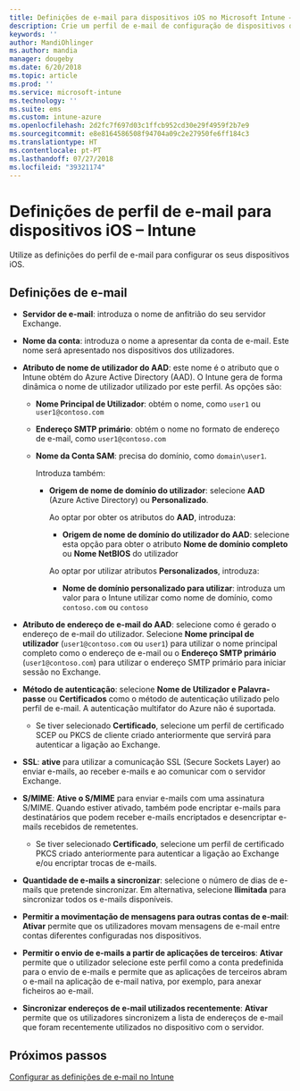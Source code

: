 ```yaml
---
title: Definições de e-mail para dispositivos iOS no Microsoft Intune – Azure | Microsoft Docs
description: Crie um perfil de e-mail de configuração de dispositivos que utiliza os servidores Exchange e obtém atributos do Azure Active Directory. Também pode ativar o SSL, autenticar utilizadores com certificados ou nome de utilizador/palavra-passe e sincronizar e-mails em dispositivos iOS com o Microsoft Intune.
keywords: ''
author: MandiOhlinger
ms.author: mandia
manager: dougeby
ms.date: 6/20/2018
ms.topic: article
ms.prod: ''
ms.service: microsoft-intune
ms.technology: ''
ms.suite: ems
ms.custom: intune-azure
ms.openlocfilehash: 2d2fc7f697d03c1ffcb952cd30e29f4959f2b7e9
ms.sourcegitcommit: e8e8164586508f94704a09c2e27950fe6ff184c3
ms.translationtype: HT
ms.contentlocale: pt-PT
ms.lasthandoff: 07/27/2018
ms.locfileid: "39321174"
---
```

# <a name="email-profile-settings-for-ios-devices---intune"></a>Definições de perfil de e-mail para dispositivos iOS – Intune

Utilize as definições do perfil de e-mail para configurar os seus dispositivos iOS.

## <a name="email-settings"></a>Definições de e-mail

- **Servidor de e-mail**: introduza o nome de anfitrião do seu servidor Exchange.
- **Nome da conta**: introduza o nome a apresentar da conta de e-mail. Este nome será apresentado nos dispositivos dos utilizadores.
- **Atributo de nome de utilizador do AAD**: este nome é o atributo que o Intune obtém do Azure Active Directory (AAD). O Intune gera de forma dinâmica o nome de utilizador utilizado por este perfil. As opções são:
  - **Nome Principal de Utilizador**: obtém o nome, como `user1` ou `user1@contoso.com`
  - **Endereço SMTP primário**: obtém o nome no formato de endereço de e-mail, como `user1@contoso.com`
  - **Nome da Conta SAM**: precisa do domínio, como `domain\user1`.

    Introduza também:  
    - **Origem de nome de domínio do utilizador**: selecione **AAD** (Azure Active Directory) ou **Personalizado**.

      Ao optar por obter os atributos do **AAD**, introduza:
      - **Origem de nome de domínio do utilizador do AAD**: selecione esta opção para obter o atributo **Nome de domínio completo** ou **Nome NetBIOS** do utilizador

      Ao optar por utilizar atributos **Personalizados**, introduza:
      - **Nome de domínio personalizado para utilizar**: introduza um valor para o Intune utilizar como nome de domínio, como `contoso.com` ou `contoso`

- **Atributo de endereço de e-mail do AAD**: selecione como é gerado o endereço de e-mail do utilizador. Selecione **Nome principal de utilizador** (`user1@contoso.com` ou `user1`) para utilizar o nome principal completo como o endereço de e-mail ou o **Endereço SMTP primário** (`user1@contoso.com`) para utilizar o endereço SMTP primário para iniciar sessão no Exchange.
- **Método de autenticação**: selecione **Nome de Utilizador e Palavra-passe** ou **Certificados** como o método de autenticação utilizado pelo perfil de e-mail. A autenticação multifator do Azure não é suportada.
  - Se tiver selecionado **Certificado**, selecione um perfil de certificado SCEP ou PKCS de cliente criado anteriormente que servirá para autenticar a ligação ao Exchange.
- **SSL**: **ative** para utilizar a comunicação SSL (Secure Sockets Layer) ao enviar e-mails, ao receber e-mails e ao comunicar com o servidor Exchange.
- **S/MIME**: **Ative o S/MIME** para enviar e-mails com uma assinatura S/MIME. Quando estiver ativado, também pode encriptar e-mails para destinatários que podem receber e-mails encriptados e desencriptar e-mails recebidos de remetentes.
  - Se tiver selecionado **Certificado**, selecione um perfil de certificado PKCS criado anteriormente para autenticar a ligação ao Exchange e/ou encriptar trocas de e-mails.
- **Quantidade de e-mails a sincronizar**: selecione o número de dias de e-mails que pretende sincronizar. Em alternativa, selecione **Ilimitada** para sincronizar todos os e-mails disponíveis.
- **Permitir a movimentação de mensagens para outras contas de e-mail**: **Ativar** permite que os utilizadores movam mensagens de e-mail entre contas diferentes configuradas nos dispositivos.
- **Permitir o envio de e-mails a partir de aplicações de terceiros**: **Ativar** permite que o utilizador selecione este perfil como a conta predefinida para o envio de e-mails e permite que as aplicações de terceiros abram o e-mail na aplicação de e-mail nativa, por exemplo, para anexar ficheiros ao e-mail.
- **Sincronizar endereços de e-mail utilizados recentemente**: **Ativar** permite que os utilizadores sincronizem a lista de endereços de e-mail que foram recentemente utilizados no dispositivo com o servidor.

## <a name="next-steps"></a>Próximos passos
[Configurar as definições de e-mail no Intune](email-settings-configure.md)
